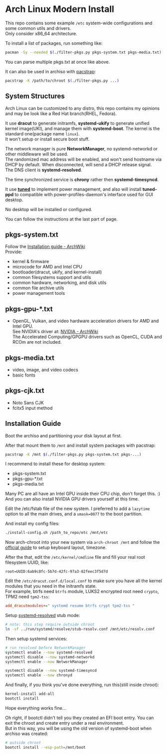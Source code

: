 # Arch Linux Modern Install

This repo contains some example `/etc` system-wide configurations and some common utils and drivers.\
Only consider x86_64 architecture.

To install a list of packages, run something like:

```bash
pacman -Sy --needed $(./filter-pkgs.py pkgs-system.txt pkgs-media.txt)
```

You can parse multiple pkgs.txt at once like above.

It can also be used in archiso with [pacstrap](https://wiki.archlinux.org/title/Pacstrap):

```bash
pacstrap -K /path/to/chroot $(./filter-pkgs.py ...)
```

## System Structures

Arch Linux can be customized to any distro, this repo contains my opinions and may be look like a Red Hat branch(RHEL, Fedora).

It use **dracut** to generate initramfs, **systemd-ukify** to generate unified kernel image(UKI), and manage them with **systemd-boot**. The kernel is the standard one(package name `linux`).\
It won't setup or install secure boot stuff.

The network manager is pure **NetworkManager**, no systemd-networkd or other middleware will be used.\
The randomized mac address will be enabled, and won't send hostname via DHCP by default. When disconnected, will send a DHCP release signal.\
The DNS client is **systemd-resolved**.

The time synchronized service is **chrony** rather then **systemd-timesyncd**.

It use [**tuned**](https://wiki.archlinux.org/title/TuneD) to implement power management, and also will install **tuned-ppd** to compatible with power-profiles-daemon's interface used for GUI desktop.

No desktop will be installed or configured.

You can follow the instructions at the last part of page.

## pkgs-system.txt

Follow the [Installation guide - ArchWiki](https://wiki.archlinux.org/title/Installation_guide)\
Provide:

- kernel & firmware
- microcode for AMD and Intel CPU
- bootloader(dracut, ukify, and kernel-install)
- common filesystems support and utils
- common hardware, networking, and disk utils
- common file archive utils
- power management tools

## pkgs-gpu-*.txt

- OpenGL, Vulkan, and video hardware acceleration drivers for AMD and Intel GPU.\
  See NVIDIA's driver at: [NVIDIA - ArchWiki](https://wiki.archlinux.org/title/NVIDIA)\
  The Accelerated Computing/GPGPU drivers such as OpenCL, CUDA and RCOm are not included.

## pkgs-media.txt

- video, image, and video codecs
- basic fonts

## pkgs-cjk.txt

- Noto Sans CJK
- fcitx5 input method

## Installation Guide

Boot the archiso and partitioning your disk layout at first.

After that mount them to `/mnt` and install system packages with pacstrap:

```bash
pacstrap -K /mnt $(./filter-pkgs.py pkgs-system.txt pkgs-...)
```

I recommend to install these for desktop system:

- pkgs-system.txt
- pkgs-gpu-*.txt
- pkgs-media.txt

Many PC are all have an Intel GPU inside their CPU chip, don't forget this. :)\
And you can also install NVIDIA GPU drivers yourself at this time.

Edit the /etc/fstab file of the new system. I preferred to add a `lazytime` option to all the main drives, and a `umask=0077` to the boot partition.

And install my config files:

```bash
./install-config.sh /path_to_repo/etc /mnt/etc
```

Now arch-chroot into your new system via `arch-chroot /mnt` and follow the [official guide](https://wiki.archlinux.org/title/Installation_guide) to setup keyboard layout, timezone.

After the that, edit the `/etc/kernel/cmdline` file and fill your real root filesystem UUID, like:

```text
root=UUID:6ab9c8fc-5b7d-42fc-97a3-82feec3f5d7d
```

Edit the `/etc/dracut.conf.d/local.conf` to make sure you have all the kernel modules that you need in the initramfs state.\
For example, btrfs need `btrfs` module, LUKS2 encrypted root need `crypto`, TPM2 need `tpm2-tss`:

```ini
add_dracutmodules+=" systemd resume btrfs crypt tpm2-tss "
```

Setup [systemd-resolved](https://wiki.archlinux.org/title/Systemd-resolved) stub mode:

```bash
# note: this step require outside chroot
ln -sf ../run/systemd/resolve/stub-resolv.conf /mnt/etc/resolv.conf
```

Then setup systemd services:

```bash
# run resolved before NetworkManager
systemctl enable --now systemd-resolved
systemctl disable --now systemd-networkd
systemctl enable --now NetworkManager

systemctl disable --now systemd-timesyncd
systemctl enable --now chronyd
```

And finally, if you think you've done everything, run this(still inside chroot):

```bash
kernel-install add-all
bootctl install
```

Hope everything works fine...

Oh right, if bootctl didn't tell you they created an EFI boot entry. You can exit the chroot and create entry under a real environment.\
But in this way, you will be using the old version of systemd-boot when archiso was created:

```bash
# outside chroot
bootctl install --esp-path=/mnt/boot
```
